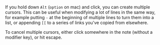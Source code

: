 If you hold down `Alt` (`option` on mac) and click, you can create multiple cursors. This can be useful when modifying a lot of lines in the same way, for example putting `-` at the beginning of multiple lines to turn them into a list, or appending `[[` to a series of links you've copied from elsewhere.

To cancel multiple cursors, either click somewhere in the note (without a modifier key), or hit escape.
